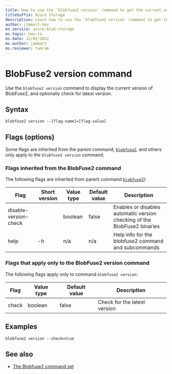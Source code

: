 ```yaml
---
title: How to use the 'blobfuse2 version' command to get the current version and optionally check for a newer one
titleSuffix: Azure Storage
description: Learn how to use the 'blobfuse2 version' command to get the current version and optionally check for a newer one.
author: jimmart-dev
ms.service: azure-blob-storage
ms.topic: how-to
ms.date: 12/02/2022
ms.author: jammart
ms.reviewer: tamram
---
```


# BlobFuse2 version command

Use the `blobfuse2 version` command to display the current version of BlobFuse2, and optionally check for latest version.

## Syntax

`blobfuse2 version --[flag-name]=[flag-value]`

## Flags (options)

Some flags are inherited from the parent command, [`blobfuse2`](blobfuse2-commands.md), and others only apply to the `blobfuse2 version` command.

### Flags inherited from the BlobFuse2 command

The following flags are inherited from parent command [`blobfuse2`](blobfuse2-commands.md)):

| Flag | Short version | Value type | Default value | Description |
|--|--|--|--|--|
| disable-version-check |    | boolean | false | Enables or disables automatic version checking of the BlobFuse2 binaries |
| help                  | -h | n/a     | n/a   | Help info for the blobfuse2 command and subcommands                      |

### Flags that apply only to the BlobFuse2 version command

The following flags apply only to command `blobfuse2 version`:

| Flag | Value type | Default value | Description |
|--|--|--|--|
| check | boolean | false | Check for the latest version |

## Examples

`blobfuse2 version --check=true`

## See also

- [The Blobfuse2 command set](blobfuse2-commands.md)
